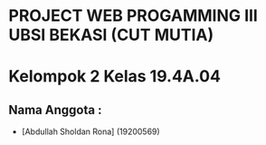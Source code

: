 # PROJECT WEB PROGAMMING III UBSI BEKASI (CUT MUTIA)

# Kelompok 2 Kelas 19.4A.04

## Nama Anggota :

- [Abdullah Sholdan Rona] (19200569)

